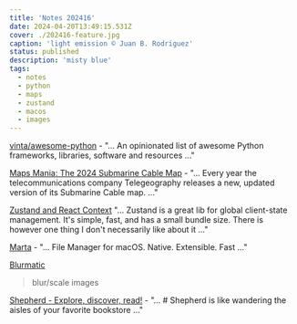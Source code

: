 ```yaml
---
title: 'Notes 202416'
date: 2024-04-20T13:49:15.531Z
cover: ./202416-feature.jpg
caption: 'light emission © Juan B. Rodriguez'
status: published
description: 'misty blue'
tags:
  - notes
  - python
  - maps
  - zustand
  - macos
  - images
---
```


[vinta/awesome-python](https://github.com/vinta/awesome-python) - "... An opinionated list of awesome Python frameworks, libraries, software and resources ..."

[Maps Mania: The 2024 Submarine Cable Map](https://googlemapsmania.blogspot.com/2024/04/the-2024-submarine-cable-map.html) - "... Every year the telecommunications company Telegeography releases a new, updated version of its Submarine Cable map. ..."

[Zustand and React Context](https://tkdodo.eu/blog/zustand-and-react-context) "... Zustand is a great lib for global client-state management. It's simple, fast, and has a small bundle size. There is however one thing I don't necessarily like about it ..."

[Marta](https://marta.sh/) - "... File Manager for macOS. Native. Extensible. Fast ..."

[Blurmatic](https://www.blurmatic.com/)

> blur/scale images

[Shepherd - Explore, discover, read!](https://shepherd.com/) - "... # Shepherd is like wandering the aisles of your favorite bookstore ..."
